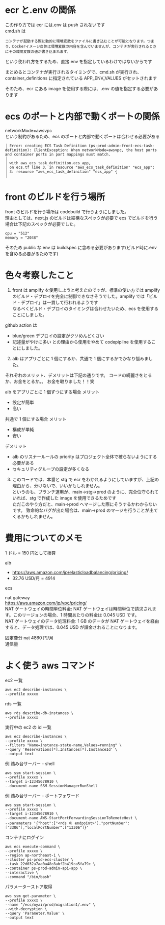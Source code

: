 # ecr と.env の関係

この作り方では ecr には.env は push されないです  
cmd.sh は

```
コンテナが起動する際に動的に環境変数をファイルに書き込むことが可能となります。つまり、Dockerイメージ自体は環境変数の内容を含んでいませんが、コンテナが実行されるときにその環境変数の値が書き込まれます。
```

という使われ方をするため、直接.env を指定しているわけではないからです

まとめるとコンテナが実行されるタイミングで、cmd.sh が実行され、container_definitions に指定されている APP_ENV_VALUES がセットされます

そのため、ecr にある image を使用する際には、.env の値を指定する必要があります

# ecs のポートと内部で動くポートの関係

networkMode=awsvpc  
という制約があるため、ecs のポートと内部で動くポートは合わせる必要がある

```
│ Error: creating ECS Task Definition (ps-prod-admin-front-ecs-task-definition): ClientException: When networkMode=awsvpc, the host ports and container ports in port mappings must match.
│
│ with aws_ecs_task_definition.ecs_app,
│ on ecs.tf line 3, in resource "aws_ecs_task_definition" "ecs_app":
│ 3: resource "aws_ecs_task_definition" "ecs_app" {
│

```

# front のビルドを行う場所

front のビルドを行う場所は codebuild で行うようにしました。  
理由としては、next.js のビルドは結構なスペックが必要で ecs でビルドを行う場合は下記のスペックが必要でした。

```
cpu = "512"
memory = "2048"
```

そのため public な.env は buildspec に含める必要があります(ビルド時に.env を含める必要がるためです)

# 色々考察したこと

1.  front は amplify を使用しようと考えたのですが、標準の使い方では amplify のビルド・デプロイを完全に制御できなさそうでした。amplify では「ビルド・デプロイ」は一貫して行われるようです  
    なるべくビルド・デプロイのタイミングは合わせたいため、ecs を使用することにしました。

github action は

- blue/green デプロイの設定がクソめんどくさい
- 記述量がやけに多い
  との理由から使用をやめて codepipline を使用することにしました。

2.  alb はアプリごとに 1 個にするか、共通で 1 個にするかでかなり悩みました。

それぞれのメリット、デメリットは下記の通りです。
コードの綺麗さをとるか、お金をとるか。。
お金を取りました！！笑

alb をアプリごとに 1 個ずつにする場合
メリット

- 設定が簡単
- 高い

共通で 1 個にする場合
メリット

- 構成が単純
- 安い

デメリット

- alb のリスナールールの priority はプロジェクト全体で被らないようにする必要がある
- セキュリティグループの設定が多くなる

3.  このコードでは、本番と stg で ecr をわかれるようにしていますが、上記の理由から、分けないで、いいかもしれません。  
    というのも、ブランチ運用が、main->stg->prod のように、完全位守られていれば、stg で作成した image を使用できるためです  
    ただこのやり方だと、main->prod へマージした際にそうするかわからないです。 致命的なバグが出た場合は、main->prod のマージを行うことが出てくるかもしれません。

# 費用についてのメモ

1 ドル = 150 円として換算

alb

- https://aws.amazon.com/jp/elasticloadbalancing/pricing/
- 32.76 USD/月 = 4914

ecs

nat gateway  
https://aws.amazon.com/jp/vpc/pricing/  
NAT ゲートウェイの時間単位料金: NAT ゲートウェイは時間単位で請求されます。このリージョンの場合、1 時間あたりの料金は 0.045 USD です。  
NAT ゲートウェイのデータ処理料金: 1 GB のデータが NAT ゲートウェイを経由すると、データ処理では、0.045 USD が課金されることになります。

固定費分 nat 4860 円/月  
通信量

# よく使う aws コマンド

ec2 一覧

```
aws ec2 describe-instances \
--profile xxxxx
```

rds 一覧

```
aws rds describe-db-instances \
--profile xxxxx
```

実行中の ec2 の id 一覧

```
aws ec2 describe-instances \
--profile xxxxx \
--filters "Name=instance-state-name,Values=running" \
--query 'Reservations[*].Instances[*].InstanceId' \
--output text
```

例 踏み台サーバー - shell

```
aws ssm start-session \
--profile xxxxx \
--target i-12345678910 \
--document-name SSM-SessionManagerRunShell
```

例 踏み台サーバー - ポートフォワード

```
aws ssm start-session \
--profile xxxxx \
--target i-12345678910 \
--document-name AWS-StartPortForwardingSessionToRemoteHost \
--parameters '{"host":["<rds の endpoint>"],"portNumber":["3306"],"localPortNumber":["13306"]}'
```

コンテナにログイン

```
aws ecs execute-command \
--profile xxxxx \
--region ap-northeast-1 \
--cluster ps-prod-ecs-cluster \
--task 22d032a7aa0a48c8abf2b419ca5fa79c \
--container ps-prod-admin-api-app \
--interactive \
--command "/bin/bash"
```

パラメーターストア取得

```
aws ssm get-parameter \
--profile xxxxx \
--name "/ecs/myai/prod/migration1/.env" \
--with-decryption \
--query 'Parameter.Value' \
--output text
```
